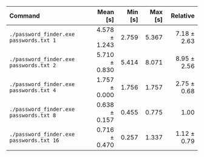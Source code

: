 | Command | Mean [s] | Min [s] | Max [s] | Relative |
|:---|---:|---:|---:|---:|
| `./password_finder.exe passwords.txt 1` | 4.578 ± 1.243 | 2.759 | 5.367 | 7.18 ± 2.63 |
| `./password_finder.exe passwords.txt 2` | 5.710 ± 0.830 | 5.414 | 8.071 | 8.95 ± 2.56 |
| `./password_finder.exe passwords.txt 4` | 1.757 ± 0.000 | 1.756 | 1.757 | 2.75 ± 0.68 |
| `./password_finder.exe passwords.txt 8` | 0.638 ± 0.157 | 0.455 | 0.775 | 1.00 |
| `./password_finder.exe passwords.txt 16` | 0.716 ± 0.470 | 0.257 | 1.337 | 1.12 ± 0.79 |

